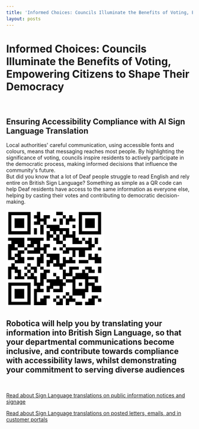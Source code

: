 ```yaml
---
title: 'Informed Choices: Councils Illuminate the Benefits of Voting, Empowering Citizens to Shape Their Democracy'
layout: posts
---
```


# Informed Choices: Councils Illuminate the Benefits of Voting, Empowering Citizens to Shape Their Democracy

![]()

## Ensuring Accessibility Compliance with AI Sign Language Translation

Local authorities' careful communication, using accessible fonts and colours, means that messaging reaches most people.  By highlighting the significance of voting, councils inspire residents to actively participate in the democratic process, making informed decisions that influence the community's future.  
But did you know that a lot of Deaf people struggle to read English and rely entire on British Sign Language?
Something as simple as a QR code can help Deaf residents have access to the same information as everyone else, helping by casting their votes and contributing to democratic decision-making.

![QR Code](/posts/images/qr-contact.png)

## Robotica will help you by translating your information into British Sign Language, so that your departmental communications become inclusive, and contribute towards compliance with accessibility laws, whilst demonstrating your commitment to serving diverse audiences

<br/>

[Read about Sign Language translations on public information notices and signage](/solutions/gazette)

[Read about Sign Language translations on posted letters, emails, and in customer portals](/solutions/correspondent)

